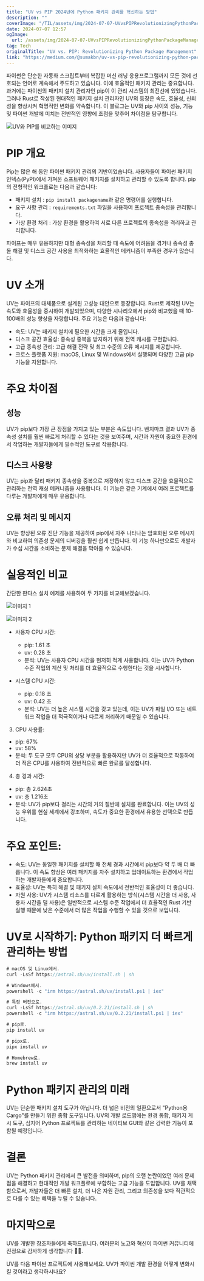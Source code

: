 ```yaml
---
title: "UV vs PIP 2024년에 Python 패키지 관리를 혁신하는 방법"
description: ""
coverImage: "/TIL/assets/img/2024-07-07-UVvsPIPRevolutionizingPythonPackageManagement_0.png"
date: 2024-07-07 12:57
ogImage:
  url: /assets/img/2024-07-07-UVvsPIPRevolutionizingPythonPackageManagement_0.png
tag: Tech
originalTitle: "UV vs. PIP: Revolutionizing Python Package Management"
link: "https://medium.com/@sumakbn/uv-vs-pip-revolutionizing-python-package-management-576915e90f7e"
---
```


파이썬은 단순한 자동화 스크립트부터 복잡한 머신 러닝 응용프로그램까지 모든 것에 선호되는 언어로 계속해서 주도하고 있습니다. 이에 효율적인 패키지 관리는 중요합니다. 과거에는 파이썬의 패키지 설치 관리자인 pip이 이 관리 시스템의 최전선에 있었습니다. 그러나 Rust로 작성된 현대적인 패키지 설치 관리자인 UV의 등장은 속도, 효율성, 신뢰성을 향상시켜 혁명적인 변화를 약속합니다. 이 블로그는 UV와 pip 사이의 성능, 기능 및 파이썬 개발에 미치는 전반적인 영향에 초점을 맞추어 차이점을 탐구합니다.

![UV와 PIP를 비교하는 이미지](/TIL/assets/img/2024-07-07-UVvsPIPRevolutionizingPythonPackageManagement_0.png)

# PIP 개요

Pip는 많은 해 동안 파이썬 패키지 관리의 기반이었습니다. 사용자들이 파이썬 패키지 인덱스(PyPI)에서 가져온 소프트웨어 패키지를 설치하고 관리할 수 있도록 합니다. pip의 전형적인 워크플로는 다음과 같습니다:

<div class="content-ad"></div>

- 패키지 설치 : `pip install packagename`과 같은 명령어를 실행합니다.
- 요구 사항 관리 : `requirements.txt` 파일을 사용하여 프로젝트 종속성을 관리합니다.
- 가상 환경 처리 : 가상 환경을 활용하여 서로 다른 프로젝트의 종속성을 격리하고 관리합니다.

파이프는 매우 유용하지만 대형 종속성을 처리할 때 속도에 어려움을 겪거나 종속성 충돌 해결 및 디스크 공간 사용을 최적화하는 효율적인 메커니즘이 부족한 경우가 많습니다.

# UV 소개

UV는 파이프의 대체품으로 설계된 고성능 대안으로 등장합니다. Rust로 제작된 UV는 속도와 효율성을 중시하여 개발되었으며, 다양한 시나리오에서 pip와 비교했을 때 10-100배의 성능 향상을 자랑합니다. 주요 기능은 다음과 같습니다:

<div class="content-ad"></div>

- 속도: UV는 패키지 설치에 필요한 시간을 크게 줄입니다.
- 디스크 공간 효율성: 종속성 중복을 방지하기 위해 전역 캐시를 구현합니다.
- 고급 종속성 관리: 고급 해결 전략 및 최고 수준의 오류 메시지를 제공합니다.
- 크로스 플랫폼 지원: macOS, Linux 및 Windows에서 실행되며 다양한 고급 pip 기능을 지원합니다.

# 주요 차이점

## 성능

UV가 pip보다 가장 큰 장점을 가지고 있는 부분은 속도입니다. 벤치마크 결과 UV가 종속성 설치를 훨씬 빠르게 처리할 수 있다는 것을 보여주며, 시간과 자원이 중요한 환경에서 작업하는 개발자들에게 필수적인 도구로 작용합니다.

<div class="content-ad"></div>

## 디스크 사용량

UV는 pip과 달리 패키지 종속성을 중복으로 저장하지 않고 디스크 공간을 효율적으로 관리하는 전역 캐싱 메커니즘을 사용합니다. 이 기능은 같은 기계에서 여러 프로젝트를 다루는 개발자에게 매우 유용합니다.

## 오류 처리 및 메시지

UV는 향상된 오류 진단 기능을 제공하여 pip에서 자주 나타나는 암호화된 오류 메시지와 비교하여 의존성 문제의 디버깅을 훨씬 쉽게 만듭니다. 이 기능 하나만으로도 개발자가 수십 시간을 소비하는 문제 해결을 막아줄 수 있습니다.

<div class="content-ad"></div>

# 실용적인 비교

간단한 판다스 설치 예제를 사용하여 두 가지를 비교해보겠습니다.

![이미지 1](/TIL/assets/img/2024-07-07-UVvsPIPRevolutionizingPythonPackageManagement_1.png)

![이미지 2](/TIL/assets/img/2024-07-07-UVvsPIPRevolutionizingPythonPackageManagement_2.png)

<div class="content-ad"></div>

- 사용자 CPU 시간:

  - pip: 1.61 초
  - uv: 0.28 초
  - 분석: UV는 사용자 CPU 시간을 현저히 적게 사용합니다. 이는 UV가 Python 수준 작업의 계산 및 처리를 더 효율적으로 수행한다는 것을 시사합니다.

- 시스템 CPU 시간:

  - pip: 0.18 초
  - uv: 0.42 초
  - 분석: UV는 더 높은 시스템 시간을 갖고 있는데, 이는 UV가 파일 I/O 또는 네트워크 작업을 더 적극적이거나 다르게 처리하기 때문일 수 있습니다.

<div class="content-ad"></div>

3. CPU 사용률:

- pip: 67%
- uv: 58%
- 분석: 두 도구 모두 CPU의 상당 부분을 활용하지만 UV가 더 효율적으로 작동하여 더 적은 CPU를 사용하여 전반적으로 빠른 완료를 달성합니다.

4. 총 경과 시간:

- pip: 총 2.624초
- uv: 총 1.216초
- 분석: UV가 pip보다 걸리는 시간의 거의 절반에 설치를 완료합니다. 이는 UV의 성능 우위를 현실 세계에서 강조하며, 속도가 중요한 환경에서 유용한 선택으로 만듭니다.

<div class="content-ad"></div>

# 주요 포인트:

- 속도: UV는 동일한 패키지를 설치할 때 전체 경과 시간에서 pip보다 약 두 배 더 빠릅니다. 이 속도 향상은 여러 패키지를 자주 설치하고 업데이트하는 환경에서 작업하는 개발자들에게 중요합니다.
- 효율성: UV는 특히 해결 및 패키지 설치 속도에서 전반적인 효율성이 더 좋습니다.
- 자원 사용: UV가 시스템 리소스를 다르게 활용하는 방식(시스템 시간을 더 사용, 사용자 시간을 덜 사용)은 일반적으로 시스템 수준 작업에서 더 효율적인 Rust 기반 실행 때문에 낮은 수준에서 더 많은 작업을 수행할 수 있을 것으로 보입니다.

# UV로 시작하기: Python 패키지 더 빠르게 관리하는 방법

```js
# macOS 및 Linux에서.
curl -LsSf https://astral.sh/uv/install.sh | sh

# Windows에서.
powershell -c "irm https://astral.sh/uv/install.ps1 | iex"

# 특정 버전으로.
curl -LsSf https://astral.sh/uv/0.2.21/install.sh | sh
powershell -c "irm https://astral.sh/uv/0.2.21/install.ps1 | iex"

# pip로.
pip install uv

# pipx로.
pipx install uv

# Homebrew로.
brew install uv
```

<div class="content-ad"></div>

# Python 패키지 관리의 미래

UV는 단순한 패키지 설치 도구가 아닙니다. 더 넓은 비전의 일환으로서 "Python용 Cargo"를 만들기 위한 종합 도구입니다. UV의 개발 로드맵에는 환경 통합, 패키지 게시 도구, 심지어 Python 프로젝트를 관리하는 네이티브 GUI와 같은 강력한 기능이 포함될 예정입니다.

# 결론

UV는 Python 패키지 관리에서 큰 발전을 의미하며, pip의 오랜 논란이었던 여러 문제점을 해결하고 현대적인 개발 워크플로에 부합하는 고급 기능을 도입합니다. UV를 채택함으로써, 개발자들은 더 빠른 설치, 더 나은 자원 관리, 그리고 의존성을 보다 직관적으로 다룰 수 있는 혜택을 누릴 수 있습니다.

<div class="content-ad"></div>

# 마지막으로

UV를 개발한 창조자들에게 축하드립니다. 여러분의 노고와 혁신이 파이썬 커뮤니티에 진정으로 감사하게 생각합니다 👏👏.

UV를 다음 파이썬 프로젝트에 사용해보세요. UV가 파이썬 개발 환경을 어떻게 변화시킬 것이라고 생각하시나요?
